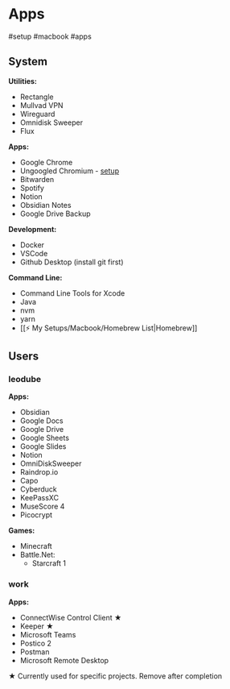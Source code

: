 # Apps
#setup #macbook #apps

## System
**Utilities:**
- Rectangle
- Mullvad VPN
- Wireguard
- Omnidisk Sweeper
- Flux

**Apps:**
- Google Chrome
- Ungoogled Chromium - [setup](https://avoidthehack.com/how-to-install-configure-ungoogled-chromium)
- Bitwarden
- Spotify
- Notion
- Obsidian Notes
- Google Drive Backup

**Development:**
- Docker
- VSCode
- Github Desktop (install git first)

**Command Line:**
- Command Line Tools for Xcode
- Java
- nvm
- yarn
- [[⚡️ My Setups/Macbook/Homebrew List|Homebrew]]

## Users
### leodube
**Apps:**
- Obsidian
- Google Docs
- Google Drive
- Google Sheets
- Google Slides
- Notion
- OmniDiskSweeper
- Raindrop.io
- Capo
- Cyberduck
- KeePassXC
- MuseScore 4
- Picocrypt

**Games:**
- Minecraft
- Battle.Net:
	- Starcraft 1

### work
**Apps:**
- ConnectWise Control Client ★
- Keeper ★
- Microsoft Teams
- Postico 2
- Postman
- Microsoft Remote Desktop

★ Currently used for specific projects. Remove after completion